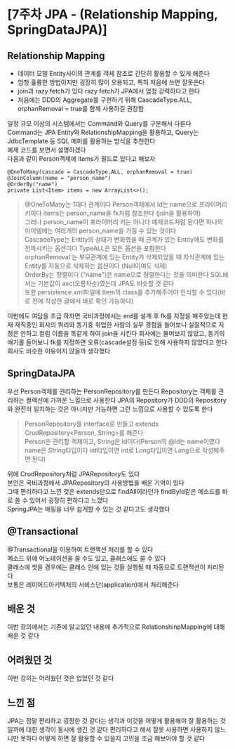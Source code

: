 # \[7주차 JPA - (Relationship Mapping, SpringDataJPA)]

## Relationship Mapping

* 데이터 모델 Entity사이의 관계를 객체 참조로 간단히 활용할 수 있게 해준다
* 엄청 훌륭한 방법이지만 굉장히 많이 오용되고, 특히 처음에 쓰면 잘못쓴다
* join과 razy fetch가 있다 razy fetch가 JPA에서 엄청 강력하다고 한다
* 처음에는 DDD의 Aggregate를 구현하기 위해 CascadeType.ALL, orphanRemoval = true를 함께 사용하길 권장함

일정 규모 이상의 시스템에서는 Command와 Query를 구분해서 다룬다\
Command는 JPA Entity와 RelationshipMapping을 활용하고, Query는 JdbcTemplate 등 SQL 매퍼를 활용하는 방식을 추천한다\
예제 코드를 보면서 설명하겠다\
다음과 같이 Person객체에 items가 필드로 있다고 해보자

```
@OneToMany(cascade = CascadeType.ALL, orphanRemoval = true)
@JoinColumn(name = "person_name")
@OrderBy("name")
private List<Item> items = new ArrayList<>();
```

> @OneToMany는 1대다 관계이다 Person객체에서 Id는 name으로 프라이머리키이다 items는 person\_name을 fk처럼 참조한다 (join을 활용하여)\
> 그러나 person\_name이 프라이머리 키는 아니다 예제코드처럼 된다면 하나의 아이템에는 여러개의 person\_name을 가질 수 있는 것이다\
> CascadeType는 Entity의 상태가 변화했을 때 관계가 있는 Entity에도 변화를 전파시키는 옵션이다 TypeALL은 모든 옵션을 포함한다\
> orphanRemoval 는 부모관계에 있는 Entity가 삭제되었을 때 자식관계에 있는 Entity를 자동으로 삭제하는 옵션이다 (Null이여도 삭제)\
> OrderBy는 정렬이다 ("name")은 name으로 정렬한다는 것을 의미한다 SQL에서는 기본값이 asc(오름차순)였는데 JPA도 비슷할 것 같다\
> 또한 persistence.xml파일에 Item의 class를 추가해주어야 인식할 수 있다(바로 전에 작성한 글에서 바로 확인 가능하다)

이번에도 여담을 조금 하자면 국비과정에서는 erd를 설계 후 fk를 지정을 해주었는데 현재 재직중인 회사의 쿼리와 동기중 취업한 사람의 실무 경험을 들어보니 실질적으로 지정은 안하고 컬럼 이름을 똑같게 하여 join을 시킨다 회사에는 물어보지 않았고, 동기의 얘기를 들어보니 fk를 지정하면 오류(cascade설정 등)로 인해 사용하지 않았다고 한다 회사도 비슷한 이유이지 않을까 생각했다

## SpringDataJPA

우선 Person객체를 관리하는 PersonRepository를 만든다 Repository는 객체를 관리하는 컬렉션에 가까운 느낌으로 사용한다 JPA의 Repository가 DDD의 Repository와 완전히 일치하는 것은 아니지만 가능하면 그런 느낌으로 사용할 수 있도록 한다

> PersonRepository를 interface로 만들고 extends CrudRepository\<Person, String>를 해준다\
> Person은 관리할 객체이고, String은 Id이다(Person의 @Id는 name이였다 name은 String타입이다 int타입이면 int로 Long타입이면 Long으로 작성해주면 된다)

위에 CrudRepository처럼 JPARepository도 있다\
본인은 국비과정에서 JPARepository의 사용방법을 배운 기억이 있다\
그때 편리하다고 느낀 것은 extends만으로 findAll이라던가 findById같은 메소드를 바로 쓸 수 있어서 굉장히 편하다고 느꼈다\
SpringJPA는 매핑을 너무 쉽게할 수 있는 것 같다고도 생각했다

## @Transactional

@Transactional을 이용하여 트랜잭션 처리를 할 수 있다\
메소드 위에 어노테이션을 쓸 수도 있고, 클래스에도 쓸 수 있다\
클래스에 썻을 경우에는 클래스 안에 있는 것들 실행될 때 자동으로 트랜잭션이 처리된다\
보통은 레이어드아키텍처의 서비스단(application)에서 처리해준다

## 배운 것

이번 강의에서는 기존에 알고있던 내용에 추가적으로 RelationshinpMapping에 대해 배운 것 같다

## 어려웠던 것

이번 강의는 어려웠던 것은 없었던 것 같다

## 느낀 점

JPA는 정말 편리하고 굉장한 것 같다는 생각과 이것을 어떻게 활용해야 잘 활용하는 것일까에 대한 생각이 동시에 생긴 것 같다 편리하다고 해서 잘못 사용하면 사용하지 않느니만 못하다 어떻게 하면 잘 활용할 수 있을지 고민을 조금 해보아야 할 것 같다
